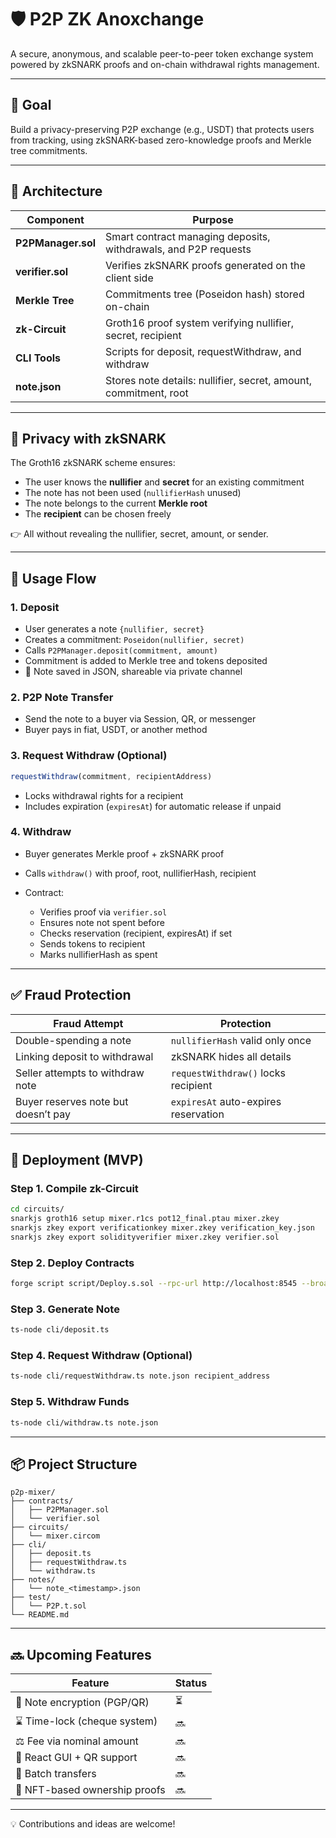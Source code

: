 # 🛡️ P2P ZK Anoxchange

A secure, anonymous, and scalable peer-to-peer token exchange system powered by zkSNARK proofs and on-chain withdrawal rights management.

---

## 🎯 Goal
Build a privacy-preserving P2P exchange (e.g., USDT) that protects users from tracking, using zkSNARK-based zero-knowledge proofs and Merkle tree commitments.

---

## 🧱 Architecture

| Component           | Purpose |
|---------------------|---------|
| **P2PManager.sol**  | Smart contract managing deposits, withdrawals, and P2P requests |
| **verifier.sol**    | Verifies zkSNARK proofs generated on the client side |
| **Merkle Tree**     | Commitments tree (Poseidon hash) stored on-chain |
| **zk-Circuit**      | Groth16 proof system verifying nullifier, secret, recipient |
| **CLI Tools**       | Scripts for deposit, requestWithdraw, and withdraw |
| **note.json**       | Stores note details: nullifier, secret, amount, commitment, root |

---

## 🔐 Privacy with zkSNARK

The Groth16 zkSNARK scheme ensures:

- The user knows the **nullifier** and **secret** for an existing commitment  
- The note has not been used (`nullifierHash` unused)  
- The note belongs to the current **Merkle root**  
- The **recipient** can be chosen freely  

👉 All without revealing the nullifier, secret, amount, or sender.

---

## 🔁 Usage Flow

### 1. Deposit
- User generates a note `{nullifier, secret}`  
- Creates a commitment: `Poseidon(nullifier, secret)`  
- Calls `P2PManager.deposit(commitment, amount)`  
- Commitment is added to Merkle tree and tokens deposited  
- 📝 Note saved in JSON, shareable via private channel  

### 2. P2P Note Transfer
- Send the note to a buyer via Session, QR, or messenger  
- Buyer pays in fiat, USDT, or another method  

### 3. Request Withdraw (Optional)
```ts
requestWithdraw(commitment, recipientAddress)
````

* Locks withdrawal rights for a recipient
* Includes expiration (`expiresAt`) for automatic release if unpaid

### 4. Withdraw

* Buyer generates Merkle proof + zkSNARK proof
* Calls `withdraw()` with proof, root, nullifierHash, recipient
* Contract:

  * Verifies proof via `verifier.sol`
  * Ensures note not spent before
  * Checks reservation (recipient, expiresAt) if set
  * Sends tokens to recipient
  * Marks nullifierHash as spent

---

## ✅ Fraud Protection

| Fraud Attempt                       | Protection                           |
| ----------------------------------- | ------------------------------------ |
| Double-spending a note              | `nullifierHash` valid only once      |
| Linking deposit to withdrawal       | zkSNARK hides all details            |
| Seller attempts to withdraw note    | `requestWithdraw()` locks recipient  |
| Buyer reserves note but doesn’t pay | `expiresAt` auto-expires reservation |

---

## 🧪 Deployment (MVP)

### Step 1. Compile zk-Circuit

```bash
cd circuits/
snarkjs groth16 setup mixer.r1cs pot12_final.ptau mixer.zkey
snarkjs zkey export verificationkey mixer.zkey verification_key.json
snarkjs zkey export solidityverifier mixer.zkey verifier.sol
```

### Step 2. Deploy Contracts

```bash
forge script script/Deploy.s.sol --rpc-url http://localhost:8545 --broadcast
```

### Step 3. Generate Note

```bash
ts-node cli/deposit.ts
```

### Step 4. Request Withdraw (Optional)

```bash
ts-node cli/requestWithdraw.ts note.json recipient_address
```

### Step 5. Withdraw Funds

```bash
ts-node cli/withdraw.ts note.json
```

---

## 📦 Project Structure

```
p2p-mixer/
├── contracts/
│   ├── P2PManager.sol
│   └── verifier.sol
├── circuits/
│   └── mixer.circom
├── cli/
│   ├── deposit.ts
│   ├── requestWithdraw.ts
│   └── withdraw.ts
├── notes/
│   └── note_<timestamp>.json
├── test/
│   └── P2P.t.sol
└── README.md
```

---

## 🔜 Upcoming Features

| Feature                       | Status |
| ----------------------------- | ------ |
| 🧾 Note encryption (PGP/QR)   | ⏳      |
| ⌛ Time-lock (cheque system)   | 🔜     |
| ⚖️ Fee via nominal amount     | 🔜     |
| 📱 React GUI + QR support     | 🔜     |
| 🔄 Batch transfers            | 🔜     |
| 🧩 NFT-based ownership proofs | 🔜     |

---

💡 Contributions and ideas are welcome!

```
